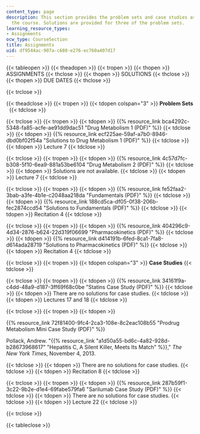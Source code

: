 ```yaml
---
content_type: page
description: This section provides the problem sets and case studies assigned for
  the course. Solutions are provided for three of the problem sets.
learning_resource_types:
- Assignments
ocw_type: CourseSection
title: Assignments
uid: df9544ac-907a-c680-e276-ec760a407d17
---
```


{{< tableopen >}}
{{< theadopen >}}
{{< tropen >}}
{{< thopen >}}
ASSIGNMENTS
{{< thclose >}}
{{< thopen >}}
SOLUTIONS
{{< thclose >}}
{{< thopen >}}
DUE DATES
{{< thclose >}}

{{< trclose >}}

{{< theadclose >}}
{{< tropen >}}
{{< tdopen colspan="3" >}}
**Problem Sets**  
{{< tdclose >}}

{{< trclose >}}
{{< tropen >}}
{{< tdopen >}}
{{% resource_link bca4292c-5348-fa85-acfe-ae91dd9dac51 "Drug Metabolism 1 (PDF)" %}}
{{< tdclose >}}
{{< tdopen >}}
{{% resource_link ecf225ae-59af-a7b0-8946-dbd0bf02f54a "Solutions to Drug Metabolism 1 (PDF)" %}}
{{< tdclose >}}
{{< tdopen >}}
Lecture 7
{{< tdclose >}}

{{< trclose >}}
{{< tropen >}}
{{< tdopen >}}
{{% resource_link 4c57d7fc-b308-5f10-6ea9-881a53be6104 "Drug Metabolism 2 (PDF)" %}}
{{< tdclose >}}
{{< tdopen >}}
Solutions are not available.
{{< tdclose >}}
{{< tdopen >}}
Lecture 7
{{< tdclose >}}

{{< trclose >}}
{{< tropen >}}
{{< tdopen >}}
{{% resource_link fe52faa2-3bab-a3fe-4b1e-c2048aa218da "Fundamentals (PDF)" %}}
{{< tdclose >}}
{{< tdopen >}}
{{% resource_link 188cd5ca-df05-0f38-206b-fec2874ccd54 "Solutions to Fundamentals (PDF)" %}}
{{< tdclose >}}
{{< tdopen >}}
Recitation 4
{{< tdclose >}}

{{< trclose >}}
{{< tropen >}}
{{< tdopen >}}
{{% resource_link 404296c9-4d34-2876-b624-22d319f06699 "Pharmacokinetics (PDF)" %}}
{{< tdclose >}}
{{< tdopen >}}
{{% resource_link d414191b-6fed-8ca1-7fa8-d614ada28719 "Solutions to Pharmacokinetics (PDF)" %}}
{{< tdclose >}}
{{< tdopen >}}
Recitation 4
{{< tdclose >}}

{{< trclose >}}
{{< tropen >}}
{{< tdopen colspan="3" >}}
**Case Studies**
{{< tdclose >}}

{{< trclose >}}
{{< tropen >}}
{{< tdopen >}}
{{% resource_link 34161f9a-c4dd-48a9-d187-3ff69f68c0be "Statins Case Study (PDF)" %}}
{{< tdclose >}}
{{< tdopen >}}
There are no solutions for case studies.
{{< tdclose >}}
{{< tdopen >}}
Lectures 17 and 18
{{< tdclose >}}

{{< trclose >}}
{{< tropen >}}
{{< tdopen >}}


{{% resource_link 72f81400-9fc4-2ca3-108e-8c2eac108b55 "Prodrug Metabolism Mini Case Study (PDF)" %}}

Pollack, Andrew. "{{% resource_link "a1d50a55-bd6c-4a82-928d-b28673968617" "Hepatitis C, A Silent Killer, Meets Its Match" %}}," _The New York Times_, November 4, 2013.


{{< tdclose >}}
{{< tdopen >}}
There are no solutions for case studies.
{{< tdclose >}}
{{< tdopen >}}
Recitation 8
{{< tdclose >}}

{{< trclose >}}
{{< tropen >}}
{{< tdopen >}}
{{% resource_link 287b59f1-3c22-9b2e-d1e4-69fabe579fa6 "Sarilumab Case Study (PDF)" %}}
{{< tdclose >}}
{{< tdopen >}}
There are no solutions for case studies.
{{< tdclose >}}
{{< tdopen >}}
Lecture 22
{{< tdclose >}}

{{< trclose >}}

{{< tableclose >}}